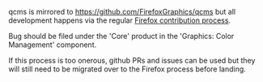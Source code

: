qcms is mirrored to https://github.com/FirefoxGraphics/qcms but all development
happens via the regular [Firefox contribution process](https://firefox-source-docs.mozilla.org/setup/contributing_code.html).

Bug should be filed under the 'Core' product in the 'Graphics: Color Management' component.

If this process is too onerous, github PRs and issues can be used but they will still need to be migrated over
to the Firefox process before landing.
